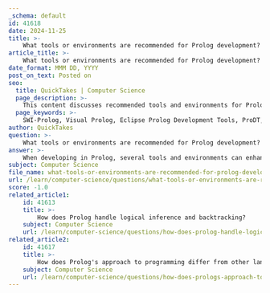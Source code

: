 ```yaml
---
_schema: default
id: 41618
date: 2024-11-25
title: >-
    What tools or environments are recommended for Prolog development?
article_title: >-
    What tools or environments are recommended for Prolog development?
date_format: MMM DD, YYYY
post_on_text: Posted on
seo:
  title: QuickTakes | Computer Science
  page_description: >-
    This content discusses recommended tools and environments for Prolog development, highlighting options like SWI-Prolog, Visual Prolog, Eclipse Prolog Development Tools, and text editors such as Visual Studio Code and Sublime Text.
  page_keywords: >-
    SWI-Prolog, Visual Prolog, Eclipse Prolog Development Tools, ProDT, GNU Emacs, text editors, Visual Studio Code, Sublime Text, Prolog development, IDEs for Prolog, coding, debugging, testing, programming languages
author: QuickTakes
question: >-
    What tools or environments are recommended for Prolog development?
answer: >-
    When developing in Prolog, several tools and environments can enhance your coding experience. Here are some recommended options:\n\n1. **SWI-Prolog**: This is a widely used, free, and open-source Prolog environment that is suitable for both academic and industrial applications. It includes built-in development tools that provide a feature-rich environment for coding, debugging, and testing Prolog programs. Although the built-in tools may appear outdated and have a steep learning curve, they offer real-time semantic highlighting and are built on the portable XPCE graphics system.\n\n2. **Visual Prolog**: This integrated development environment (IDE) includes a built-in editor, debugger, and profiler. It supports various libraries and extensions, making it easier to write efficient and effective Prolog code.\n\n3. **Eclipse Prolog Development Tools (ProDT)**: This is an IDE designed to work with the Eclipse platform, aiming to provide a rich set of functionalities similar to those found in Eclipse's Java IDE. ProDT allows developers to manage Prolog projects from code editing to debugging and testing.\n\n4. **GNU Emacs**: While not exclusively a Prolog IDE, Emacs can be configured with Prolog mode, which provides syntax highlighting and other helpful features for Prolog development.\n\n5. **Text Editors**: Many general-purpose text editors, such as Visual Studio Code and Sublime Text, can be used for Prolog development. With the right definitions file installed, these editors can provide syntax highlighting and other features that enhance the coding experience.\n\nUsing an IDE or a well-configured text editor can significantly improve your efficiency in writing Prolog code, helping you catch errors early and debug more effectively.
subject: Computer Science
file_name: what-tools-or-environments-are-recommended-for-prolog-development.md
url: /learn/computer-science/questions/what-tools-or-environments-are-recommended-for-prolog-development
score: -1.0
related_article1:
    id: 41613
    title: >-
        How does Prolog handle logical inference and backtracking?
    subject: Computer Science
    url: /learn/computer-science/questions/how-does-prolog-handle-logical-inference-and-backtracking
related_article2:
    id: 41617
    title: >-
        How does Prolog's approach to programming differ from other languages?
    subject: Computer Science
    url: /learn/computer-science/questions/how-does-prologs-approach-to-programming-differ-from-other-languages
---
```


&nbsp;